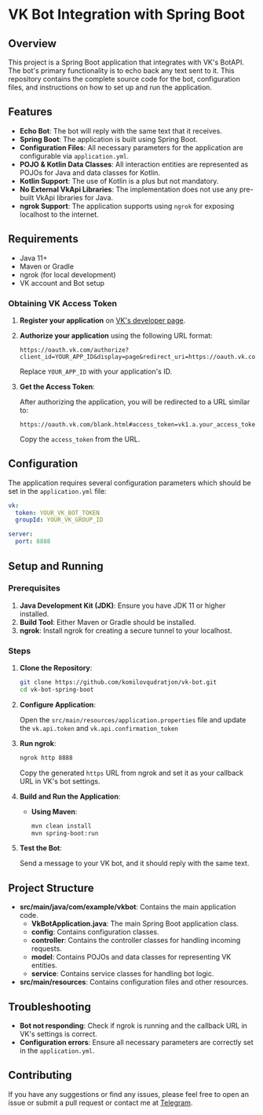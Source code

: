 

# VK Bot Integration with Spring Boot

## Overview

This project is a Spring Boot application that integrates with VK's BotAPI. The bot's primary functionality is to echo back any text sent to it. This repository contains the complete source code for the bot, configuration files, and instructions on how to set up and run the application.

## Features

- **Echo Bot**: The bot will reply with the same text that it receives.
- **Spring Boot**: The application is built using Spring Boot.
- **Configuration Files**: All necessary parameters for the application are configurable via `application.yml`.
- **POJO & Kotlin Data Classes**: All interaction entities are represented as POJOs for Java and data classes for Kotlin.
- **Kotlin Support**: The use of Kotlin is a plus but not mandatory.
- **No External VkApi Libraries**: The implementation does not use any pre-built VkApi libraries for Java.
- **ngrok Support**: The application supports using `ngrok` for exposing localhost to the internet.

## Requirements

- Java 11+
- Maven or Gradle
- ngrok (for local development)
- VK account and Bot setup

### Obtaining VK Access Token

1. **Register your application** on [VK's developer page](https://vk.com/dev).
2. **Authorize your application** using the following URL format:

    ```
    https://oauth.vk.com/authorize?client_id=YOUR_APP_ID&display=page&redirect_uri=https://oauth.vk.com/blank.html&scope=groups,offline&response_type=token&v=5.131
    ```

   Replace `YOUR_APP_ID` with your application's ID.

3. **Get the Access Token**:

   After authorizing the application, you will be redirected to a URL similar to:

    ```
    https://oauth.vk.com/blank.html#access_token=vk1.a.your_access_token&expires_in=0&user_id=your_user_id
    ```

   Copy the `access_token` from the URL.

## Configuration

The application requires several configuration parameters which should be set in the `application.yml` file:

```yaml
vk:
  token: YOUR_VK_BOT_TOKEN
  groupId: YOUR_VK_GROUP_ID

server:
  port: 8888
```

## Setup and Running

### Prerequisites

1. **Java Development Kit (JDK)**: Ensure you have JDK 11 or higher installed.
2. **Build Tool**: Either Maven or Gradle should be installed.
3. **ngrok**: Install ngrok for creating a secure tunnel to your localhost.

### Steps

1. **Clone the Repository**:

    ```sh
    git clone https://github.com/komilovqudratjon/vk-bot.git
    cd vk-bot-spring-boot
    ```

2. **Configure Application**:

   Open the `src/main/resources/application.properties` file and update the `vk.api.token` and `vk.api.confirmation_token` 

3. **Run ngrok**:

    ```sh
    ngrok http 8888
    ```

   Copy the generated `https` URL from ngrok and set it as your callback URL in VK's bot settings.

4. **Build and Run the Application**:

    - **Using Maven**:

        ```sh
        mvn clean install
        mvn spring-boot:run
        ```

5. **Test the Bot**:

   Send a message to your VK bot, and it should reply with the same text.

## Project Structure

- **src/main/java/com/example/vkbot**: Contains the main application code.
  - **VkBotApplication.java**: The main Spring Boot application class.
  - **config**: Contains configuration classes.
  - **controller**: Contains the controller classes for handling incoming requests.
  - **model**: Contains POJOs and data classes for representing VK entities.
  - **service**: Contains service classes for handling bot logic.
- **src/main/resources**: Contains configuration files and other resources.


## Troubleshooting

- **Bot not responding**: Check if ngrok is running and the callback URL in VK's settings is correct.
- **Configuration errors**: Ensure all necessary parameters are correctly set in the `application.yml`.

## Contributing

If you have any suggestions or find any issues, please feel free to open an issue or submit a pull request or contact me at [Telegram](https://t.me/ProgrammerAndEngineer).
